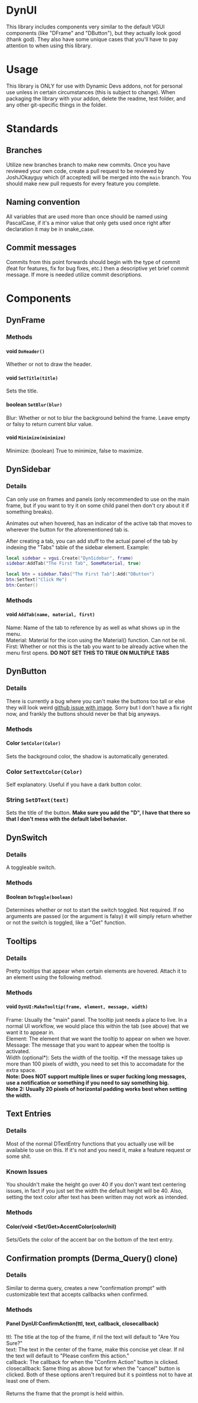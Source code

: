 # DynUI
This library includes components very similar to the default VGUI components (like "DFrame" and "DButton"), but they actually look good (thank god). 
They also have some unique cases that you'll have to pay attention to when using this library.

# Usage
This library is ONLY for use with Dynamic Devs addons, not for personal use unless in certain circumstances (this is subject to change). When packaging the library with your addon, delete the readme, test folder, and any other git-specific things in the folder.

# Standards
## Branches
Utilize new branches branch to make new commits. Once you have reviewed your own code, create a pull request to be reviewed by JoshJOkayguy which (if accepted) will be merged into the `main` branch. You should make new pull requests for every feature you complete.

## Naming convention
All variables that are used more than once should be named using PascalCase, if it's a minor value that only gets used once right after declaration it may be in snake_case.
## Commit messages
Commits from this point forwards should begin with the type of commit (feat for features, fix for bug fixes, etc.) then a descriptive yet brief commit message. If more is needed utilize commit descriptions.

# Components
## DynFrame
### Methods
#### void `DoHeader()`
Whether or not to draw the header.
#### void `SetTitle(title)`
Sets the title.
#### boolean `SetBlur(blur)`
Blur: Whether or not to blur the background behind the frame. Leave empty or falsy to return current blur value.
#### void `Minimize(minimize)`
Minimize: (boolean) True to minimize, false to maximize.
## DynSidebar
### Details
Can only use on frames and panels (only recommended to use on the main frame, but if you want to try it on some child panel then don't cry about it if something breaks).

Animates out when hovered, has an indicator of the active tab that moves to wherever the button for the aforementioned tab is.

After creating a tab, you can add stuff to the actual panel of the tab by indexing the "Tabs" table of the sidebar element. Example:
```lua
local sidebar = vgui.Create("DynSidebar", frame)
sidebar:AddTab("The First Tab", SomeMaterial, true)

local btn = sidebar.Tabs["The First Tab"]:Add("DButton")
btn:SetText("Click Me")
btn:Center()
```
### Methods
#### void `AddTab(name, material, first)`
Name: Name of the tab to reference by as well as what shows up in the menu.<br>
Material: Material for the icon using the Material() function. Can not be nil.<br>
First: Whether or not this is the tab you want to be already active when the menu first opens. **DO NOT SET THIS TO TRUE ON MULTIPLE TABS**

## DynButton
### Details
There is currently a bug where you can't make the buttons too tall or else they will look weird [github issue with image](https://github.com/dynamicdevsgmod/DynUI/issues/1). Sorry but I don't have a fix right now, and frankly the buttons should never be that big anyways.

### Methods
#### Color `SetColor(Color)`
Sets the background color, the shadow is automatically generated.
### Color `SetTextColor(Color)`
Self explanatory.  Useful if you have a dark button color.
### String `SetDText(text)`
Sets the title of the button. **Make sure you add the "D", I have that there so that I don't mess with the default label behavior.**

## DynSwitch
### Details
A toggleable switch.

### Methods
#### Boolean `DoToggle(boolean)`
Determines whether or not to start the switch toggled. Not required. If no arguments are passed (or the argument is falsy) it will simply return whether or not
the switch is toggled, like a "Get" function.

## Tooltips
### Details
Pretty tooltips that appear when certain elements are hovered. Attach it to an element using the following method.
### Methods
#### void `DynUI:MakeTooltip(frame, element, message, width)`
Frame: Usually the "main" panel. The tooltip just needs a place to live. In a normal UI workflow, we would place this within the tab (see above) that we want it to appear in. <br>
Element: The element that we want the tooltip to appear on when we hover. <br>
Message: The message that you want to appear when the tooltip is activated. <br>
Width (optional*): Sets the width of the tooltip. *If the message takes up more than 100 pixels of width, you need to set this to accomadate for the extra space. <br>
**Note: Does NOT support multiple lines or super fucking long messages, use a notification or something if you need to say something
big. <br>
Note 2: Usually 20 pixels of horizontal padding works best when setting the width.**

## Text Entries
### Details
Most of the normal DTextEntry functions that you actually use will be available to use on this. If it's not and you need it, make a feature request or some shit.
### Known Issues
You shouldn't make the height go over 40 if you don't want text centering issues, in fact if you just set the width the default height will be 40. Also, setting the text color after text has been written may not work as intended.
### Methods
#### Color/void <Set/Get>AccentColor(color/nil)
Sets/Gets the color of the accent bar on the bottom of the text entry.


## Confirmation prompts (Derma_Query() clone)
### Details
Similar to derma query, creates a new "confirmation prompt" with customizable text that accepts callbacks when confirmed.
### Methods
#### Panel DynUI:ConfirmAction(ttl, text, callback, closecallback)
ttl: The title at the top of the frame, if nil the text will default to "Are You Sure?" <br>
text: The text in the center of the frame, make this concise yet clear. If nil the text will default to "Please confirm this action." <br>
callback: The callback for when the "Confirm Action" button is clicked.<br>
closecallback: Same thing as above but for when the "cancel" button is clicked. Both of these options aren't required but it
s pointless not to have at least one of them.<br><br>
Returns the frame that the prompt is held within.
